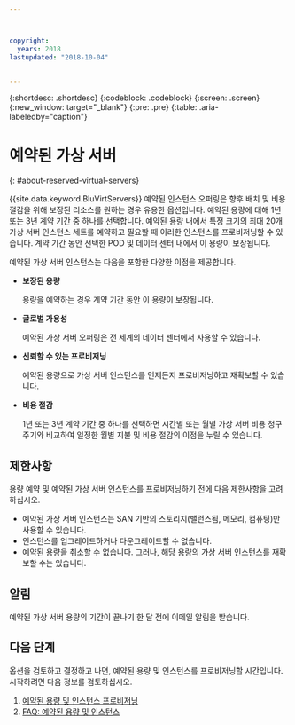 ```yaml
---



copyright:
  years: 2018
lastupdated: "2018-10-04"


---
```


{:shortdesc: .shortdesc}
{:codeblock: .codeblock}
{:screen: .screen}
{:new_window: target="_blank"}
{:pre: .pre}
{:table: .aria-labeledby="caption"}

# 예약된 가상 서버
{: #about-reserved-virtual-servers}

{{site.data.keyword.BluVirtServers}} 예약된 인스턴스 오퍼링은 향후 배치 및 비용 절감을 위해 보장된 리소스를 원하는 경우 유용한 옵션입니다. 예약된 용량에 대해 1년 또는 3년 계약 기간 중 하나를 선택합니다. 예약된 용량 내에서 특정 크기의 최대 20개 가상 서버 인스턴스 세트를 예약하고 필요할 때 이러한 인스턴스를 프로비저닝할 수 있습니다. 계약 기간 동안 선택한 POD 및 데이터 센터 내에서 이 용량이 보장됩니다.

예약된 가상 서버 인스턴스는 다음을 포함한 다양한 이점을 제공합니다.

* **보장된 용량**

    용량을 예약하는 경우 계약 기간 동안 이 용량이 보장됩니다. 
    
* **글로벌 가용성**
    
    예약된 가상 서버 오퍼링은 전 세계의 데이터 센터에서 사용할 수 있습니다.

* **신뢰할 수 있는 프로비저닝**
   
   예약된 용량으로 가상 서버 인스턴스를 언제든지 프로비저닝하고 재확보할 수 있습니다.

* **비용 절감**
    
    1년 또는 3년 계약 기간 중 하나를 선택하면 시간별 또는 월별 가상 서버 비용 청구 주기와 비교하여 일정한 월별 지불 및 비용 절감의 이점을 누릴 수 있습니다.

## 제한사항 

용량 예약 및 예약된 가상 서버 인스턴스를 프로비저닝하기 전에 다음 제한사항을 고려하십시오.
  
  * 예약된 가상 서버 인스턴스는 SAN 기반의 스토리지(밸런스됨, 메모리, 컴퓨팅)만 사용할 수 있습니다.
  * 인스턴스를 업그레이드하거나 다운그레이드할 수 없습니다.
  * 예약된 용량을 취소할 수 없습니다. 그러나, 해당 용량의 가상 서버 인스턴스를 재확보할 수는 있습니다.
    
## 알림

예약된 가상 서버 용량의 기간이 끝나기 한 달 전에 이메일 알림을 받습니다.

## 다음 단계

옵션을 검토하고 결정하고 나면, 예약된 용량 및 인스턴스를 프로비저닝할 시간입니다. 시작하려면 다음 정보를 검토하십시오.

   1. [예약된 용량 및 인스턴스 프로비저닝](../vsi/vsi_provision_reserved.html)
   2. [FAQ: 예약된 용량 및 인스턴스](../vsi/vsi_faqs_reserved.html)
